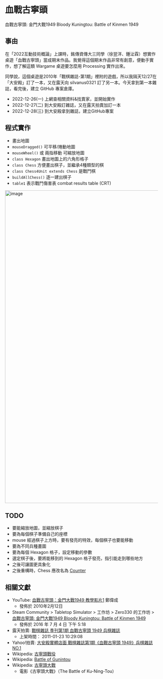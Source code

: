 # 血戰古寧頭
血戰古寧頭: 金門大戰1949 Bloody Kuningtou: Battle of Kinmen 1949

## 事由
在「2022互動技術概論」上課時，銘傳資傳大三同學（徐翌洋、鍾沚霖）想實作桌遊「血戰古寧頭」當成期末作品。我覺得這個期末作品非常有創意，便動手實作，想了解這類 Wargame 桌遊要怎麼用 Processing 實作出來。

同學說，這個桌遊是2010年「戰棋雜誌-第1期」裡附的遊戲，所以我隔天12/27在「大安殿」訂了一本，又在露天向 silvanus0321 訂了另一本。今天拿到第一本雜誌，看完後，建立 GitHub 專案倉庫。

- 2022-12-26(一) 上網查相關資料&找賣家，並開始實作
- 2022-12-27(二) 到大安殿訂雜誌，又在露天拍賣加訂一本
- 2022-12-28(三) 到大安殿拿到雜誌，建立GitHub專案

## 程式實作
- 畫出地圖
- `mouseDragged()` 可平移/捲動地圖
- `mouseWheel()` 或 兩指移動 可縮放地圖
- `class Hexagon` 畫出地圖上的六角形格子
- `class Chess` 方便畫出棋子，並繼承4種類型的棋
- `class Chess4Unit extends Chess` 是戰鬥棋
- `buildAllChess()` 逐一建出棋子
- `table1` 表示戰鬥傷害表 combat results table (CRT)
<img width="1028" alt="image" src="https://user-images.githubusercontent.com/3252557/209862631-9b5387c3-e8e8-4998-b6ea-12c39d31ee10.png">

## TODO
- 要能縮放地圖，並縮放棋子
- 要為每個棋子準備自己的座標
- mouse 經過棋子上方時，要有發亮的特效，每個棋子也要能移動
- 要為不同兵種畫圖
- 要為每個 Hexagon 格子，設定移動的參數
- 選定棋子後，要將能移到的 Hexagon 格子發亮，指引能走到哪些地方
- 之後可讓圖更具象化
- 之後重構時，Chess 應改名為 [Counter](https://en.wikipedia.org/wiki/Board_wargame#Hex-and-counter)

## 相關文獻
- YouTube: [血戰古寧頭：金門大戰1949 教學影片1](https://www.youtube.com/watch?v=GgwFTSTEq1w) 鄭偉成
  - 發佈於 2010年2月12日
- Steam Community > Tabletop Simulator >  工作坊 > Zero330 的工作坊 > [血戰古寧頭: 金門大戰1949 Bloody Kuningtou: Battle of Kinmen 1949](https://steamcommunity.com/sharedfiles/filedetails/?id=717151124)
  - 發佈於 2016 年 7 月 4 日 下午 5:18
- 露天拍賣: [戰棋雜誌 季刊第1期 血戰古寧頭 1949 兵棋雜誌](https://www.ruten.com.tw/item/show?21101238046637)
  - 上架時間： 2011-01-23 10:29:08
- Yahoo!拍賣: [大安殿實體店面 戰棋雜誌第1期《血戰古寧頭 1949》兵棋雜誌 NO.1](https://tw.bid.yahoo.com/item/100426863760)
- Wikipedia: [古寧頭戰役](https://zh.wikipedia.org/wiki/%E5%8F%A4%E5%AF%A7%E9%A0%AD%E6%88%B0%E5%BD%B9)
- Wikipedia: [Battle of Gunintou](https://en.wikipedia.org/wiki/Battle_of_Guningtou)
- Wikipedia: [古寧頭大戰](https://zh.wikipedia.org/zh-tw/%E5%8F%A4%E5%AF%A7%E9%A0%AD%E5%A4%A7%E6%88%B0)
  - 電影《古寧頭大戰》（The Battle of Ku-Ning-Tou）
